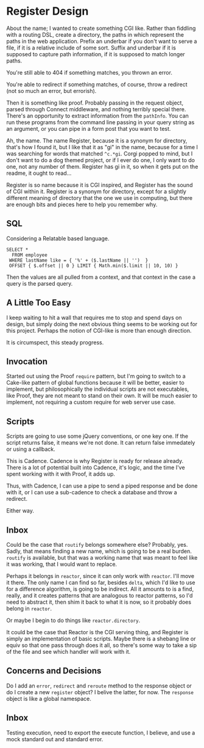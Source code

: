# Register Design

About the name; I wanted to create something CGI like. Rather than fiddling with
a routing DSL, create a directory, the paths in which represent the paths in the
web application. Prefix an underbar if you don't want to serve a file, if it is
a relative include of some sort. Suffix and underbar if it is supposed to
capture path information, if it is supposed to match longer paths.

You're still able to 404 if something matches, you thrown an error.

You're able to redirect if something matches, of course, throw a redirect (not
so much an error, but errorish).

Then it is something like proof. Probably passing in the request object, parsed
through Connect middleware, and nothing terribly special there. There's an
opportunity to extract information from the `pathInfo`. You can run these
programs from the command line passing in your query string as an argument, or
you can pipe in a form post that you want to test.

Ah, the name. The name Register, because it is a synonym for directory, that's
how I found it, but I like that it as "gi" in the name, because for a time I was
searching for words that matched `^c.*gi`. Corgi popped to mind, but I don't
want to do a dog themed project, or if I ever do one, I only want to do one, not
any number of them. Register has gi in it, so when it gets put on the readme, it
ought to read...

Register is so name because it is CGI inspired, and Register has the sound of
CGI within it. Register is a synonym for directory, except for a slightly
different meaning of directory that the one we use in computing, but there are
enough bits and pieces here to help you remember why. 

## SQL

Considering a Relatable based language.

```
SELECT *
  FROM employee
 WHERE lastName like = { '%' + ($.lastName || '')  }
 OFFSET { $.offset || 0 } LIMIT { Math.min($.limit || 10, 10) }
```

Then the values are all pulled from a context, and that context in the case a
query is the parsed query.

## A Little Too Easy

I keep waiting to hit a wall that requires me to stop and spend days on design,
but simply doing the next obvious thing seems to be working out for this
project.  Perhaps the notion of CGI-like is more than enough direction.

It is circumspect, this steady progress.

## Invocation

Started out using the Proof `require` pattern, but I'm going to switch to a
Cake-like pattern of global functions because it will be better, easier to
implement, but philosophically the individual scripts are not executables, like
Proof, they are not meant to stand on their own. It will be much easier to
implement, not requiring a custom require for web server use case.

## Scripts

Scripts are going to use some jQuery conventions, or one key one. If the script
returns false, it means we're not done. It can return false immedately or using
a callback.

This is Cadence. Cadence is why Register is ready for release already. There is
a lot of potential built into Cadence, it's logic, and the time I've spent
working with it with Proof, it adds up.

Thus, with Cadence, I can use a pipe to send a piped response and be done with
it, or I can use a sub-cadence to check a database and throw a redirect.

Either way.

## Inbox

Could be the case that `routify` belongs somewhere else? Probably, yes. Sadly,
that means finding a new name, which is going to be a real burden. `routify` is
available, but that was a working name that was meant to feel like it was
working, that I would want to replace.

Perhaps it belongs in `reactor`, since it can only work with `reactor`. I'll
move it there. The only name I can find so far, besides `delta`, which I'd like
to use for a difference algorithm, is going to be indirect. All it amounts to is
a find, really, and it creates patterns that are analogous to reactor patterns,
so I'd need to abstract it, then shim it back to what it is now, so it probably
does belong in `reactor`.

Or maybe I begin to do things like `reactor.directory`.

It could be the case that Reactor is the CGI serving thing, and Register is
simply an implementation of basic scripts. Maybe there is a shebang line or
equiv so that one pass through does it all, so there's some way to take a sip of
the file and see which handler will work with it.

## Concerns and Decisions

Do I add an `error`, `redirect` and `reroute` method to the response object or
do I create a new `register` object? I belive the latter, for now. The
`response` object is like a global namespace.

## Inbox

Testing execution, need to export the execute function, I believe, and use a
mock standard out and standard error.

